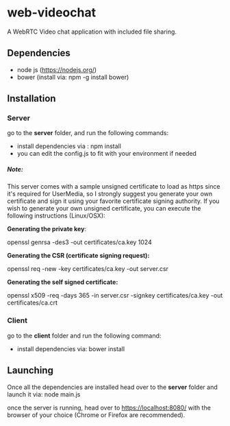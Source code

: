 # web-videochat
A WebRTC Video chat application with included file sharing.

## Dependencies
- node js (https://nodejs.org/)
- bower (install via: npm -g install bower)

## Installation

### Server

go to the **server** folder, and run the following commands:
- install dependencies via : npm install
- you can edit the config.js to fit with your environment if needed

##### Note:
This server comes with a sample unsigned certificate to load as https since it's required for UserMedia, so I strongly suggest you generate your own certificate and sign it using your favorite certificate signing authority.
If you wish to generate your own unsigned certificate, you can execute the following instructions (Linux/OSX):

**Generating the private key**:

openssl genrsa -des3 -out certificates/ca.key 1024

**Generating the CSR (certificate signing request):**

openssl req -new -key certificates/ca.key -out server.csr

**Generating the self signed certificate:**

openssl x509 -req -days 365 -in server.csr -signkey certificates/ca.key -out certificates/ca.crt


### Client

go to the **client** folder and run the following command:
- install dependencies via: bower install


## Launching

Once all the dependencies are installed head over to the **server** folder and launch it via: node main.js

once the server is running, head over to [https://localhost:8080/](http://localhost:8080/) with the browser of your choice (Chrome or Firefox are recommended).
